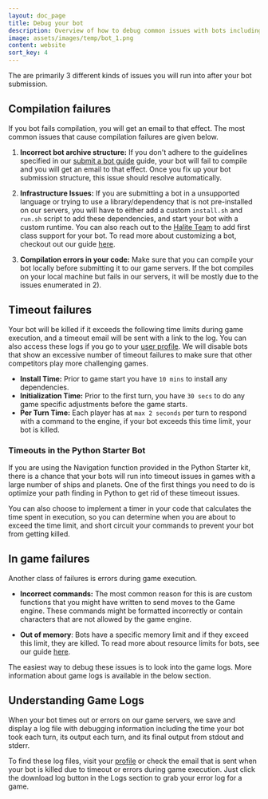 ```yaml
---
layout: doc_page
title: Debug your bot
description: Overview of how to debug common issues with bots including compilation and timeout failures.
image: assets/images/temp/bot_1.png
content: website
sort_key: 4
---
```

The are primarily 3 different kinds of issues you will run into after your bot submission.

## Compilation failures

If you bot fails compilation, you will get an email to that effect. The most common issues that cause compilation failures are given below.

1. **Incorrect bot archive structure:** If you don't adhere to the guidelines specified in our [submit a bot guide](submit-bot) guide, your bot will fail to compile and you will get an email to that effect. Once you fix up your bot submission structure, this issue should resolve automatically.

2. **Infrastructure Issues:** If you are submitting a bot in a unsupported language or trying to use a library/dependency that is not pre-installed on our servers, you will have to either add a custom `install.sh` and `run.sh` script to add these dependencies, and start your bot with a custom runtime. You can also reach out to the [Halite Team](mailto:halite@halite.io) to add first class support for your bot. To read more about customizing a bot, checkout out our guide [here](customize-bot).

3. **Compilation errors in your code:** Make sure that you can compile your bot locally before submitting it to our game servers. If the bot compiles on your local machine but fails in our servers, it will be mostly due to the issues enumerated in 2).

## Timeout failures

Your bot will be killed if it exceeds the following time limits during game execution, and a timeout email will be sent with a link to the log. You can also access these logs if you go to your [user profile](/user/?me). We will disable bots that show an excessive number of timeout failures to make sure that other competitors play more challenging games. 

* **Install Time:** Prior to game start you have `10 mins` to install any dependencies.
* **Initialization Time:** Prior to the first turn, you have `30 secs` to do any game specific adjustments before the game starts.
* **Per Turn Time:** Each player has at `max 2 seconds` per turn to respond with a command to the engine, if your bot exceeds this time limit, your bot is killed.

### Timeouts in the Python Starter Bot

If you are using the Navigation function provided in the Python Starter kit, there is a chance that your bots will run into timeout issues in games with a large number of ships and planets. One of the first things you need to do is optimize your path finding in Python to get rid of these timeout issues.

You can also choose to implement a timer in your code that calculates the time spent in execution, so you can determine when you are about to exceed the time limit, and short circuit your commands to prevent your bot from getting killed.

## In game failures

Another class of failures is errors during game execution. 

* **Incorrect commands:** The most common reason for this is are custom functions that you might have written to send moves to the Game engine. These commands might be formatted incorrectly or contain characters that are not allowed by the game engine.

* **Out of memory**: Bots have a specific memory limit and if they exceed this limit, they are killed. To read more about resource limits for bots, see our guide [here](/learn-programming-challenge/other-resources/game-servers).

The easiest way to debug these issues is to look into the game logs. More information about game logs is available in the below section.

## Understanding Game Logs

When your bot times out or errors on our game servers, we save and display a log file with debugging information including the time your bot took each turn, its output each turn, and its final output from stdout and stderr.

To find these log files, visit your [profile](/user/?me) or check the email that is sent when your bot is killed due to timeout or errors during game execution. Just click the download log button in the Logs section to grab your error log for a game.